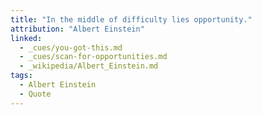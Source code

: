 ```yaml
---
title: "In the middle of difficulty lies opportunity."
attribution: "Albert Einstein"
linked:
  - _cues/you-got-this.md
  - _cues/scan-for-opportunities.md
  - _wikipedia/Albert_Einstein.md
tags:
  - Albert Einstein
  - Quote
---
```

